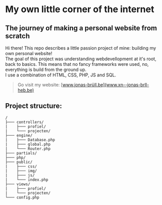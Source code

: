 # My own little corner of the internet
## The journey of making a personal website from scratch

Hi there! This repo describes a little passion project of mine: building my own personal website!  
The goal of this project was understanding webdevellopment at it's root, back to basics. This means that no fancy frameworks were used, no, everything is build from the ground up.  
I use a combination of HTML, CSS, PHP, JS and SQL.

> Go visit my website: [www.jonas-brüll.be](www.xn--jonas-brll-heb.be)

## Project structure:
```
/
├─── controllers/
|    ├─── profiel/
|    └─── projecten/
├─── engine/
|    ├─── Database.php
|    ├─── global.php
|    └─── Router.php
├─── partials/
├─── php/
├─── public/
|    ├─── css/
|    ├─── img/
|    ├─── js/
|    └─── index.php
├─── views/
|    ├─── profiel/
|    └─── projecten/
└─── config.php